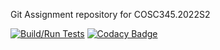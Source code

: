 Git Assignment repository for COSC345.2022S2

[![Build/Run Tests](https://github.com/publicgitforcosc/assignments/actions/workflows/ios.yml/badge.svg)](https://github.com/publicgitforcosc/assignments/actions/workflows/ios.yml)
[![Codacy Badge](https://app.codacy.com/project/badge/Grade/a76f61ddbcfa4917b1d00d64c9d700bd)](https://www.codacy.com/gh/publicgitforcosc/assignments/dashboard?utm_source=github.com&amp;utm_medium=referral&amp;utm_content=publicgitforcosc/assignments&amp;utm_campaign=Badge_Grade)
